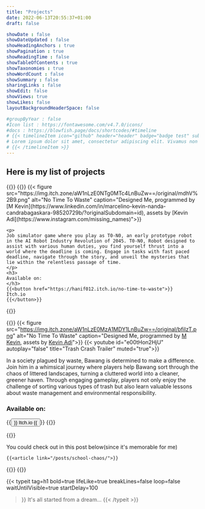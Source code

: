 ```yaml
---
title: "Projects"
date: 2022-06-13T20:55:37+01:00
draft: false

showDate : false
showDateUpdated : false
showHeadingAnchors : true
showPagination : true
showReadingTime : false
showTableOfContents : true
showTaxonomies : true 
showWordCount : false
showSummary : false
sharingLinks : false
showEdit: false
showViews: true
showLikes: false
layoutBackgroundHeaderSpace: false

#groupByYear : false
#Icon list : https://fontawesome.com/v4.7.0/icons/
#docs : https://blowfish.page/docs/shortcodes/#timeline
# {{< timelineItem icon="github" header="header" badge="badge test" subheader="subheader" >}}
# Lorem ipsum dolor sit amet, consectetur adipiscing elit. Vivamus non magna ex. Donec sollicitudin ut lorem quis lobortis. Nam ac ipsum libero. Sed a ex eget ipsum tincidunt venenatis quis sed nisl. Pellentesque sed urna vel odio consequat tincidunt id ut purus. Nam sollicitudin est sed dui interdum rhoncus. 
# {{< /timelineItem >}}
---
```

<h2>
Here is my list of projects
</h2>
{{<timeline>}}
  {{<timelineItem icon="Gamepad" header="No Time To Waste" badge="January 2024" subheader="Game Jam">}}
    {{< figure 
    src="https://img.itch.zone/aW1nLzE0NTg0MTc4LnBuZw==/original/mdhV%2B9.png" 
    alt="No Time To Waste" 
    caption="Designed Me, programmed by [M Kevin](https://www.linkedin.com/in/marcelino-kevin-nanda-candrabagaskara-98520729b/?originalSubdomain=id), assets by [Kevin Adi](https://www.instagram.com/missing_names)">}}

    <p>
    Job simulator game where you play as T0-N0, an early prototype robot in the AI Robot Industry Revolution of 2045. T0-N0, Robot designed to assist with various human duties, you find yourself thrust into a world where the deadline is coming. Engage in tasks with fast paced deadline, navigate through the story, and unveil the mysteries that lie within the relentless passage of time.
    </p>
    <h3>
    Available on:
    </h3>
    {{<button href="https://hanif012.itch.io/no-time-to-waste">}}
    Itch.io
    {{</button>}}
  {{</timelineItem>}}

  {{<timelineItem icon="Gamepad" header="Trash Crash" badge="2023" subheader="4C UB Finalist">}}
  {{< figure 
    src="https://img.itch.zone/aW1nLzE0MzA1MDY1LnBuZw==/original/bfiIzT.png" 
    alt="No Time To Waste" 
    caption="Designed Me, programmed by [M Kevin](https://www.linkedin.com/in/marcelino-kevin-nanda-candrabagaskara-98520729b/?originalSubdomain=id), assets by [Kevin Adi](https://www.instagram.com/missing_names)">}}
    {{< youtube id="e00tHon2HjU" autoplay="false" title="Trash Crash Trailer" muted="true">}}
    <p>
    In a society plagued by waste, Bawang is determined to make a difference. Join him in a whimsical journey where players help Bawang sort through the chaos of littered landscapes, turning a cluttered world into a cleaner, greener haven. Through engaging gameplay, players not only enjoy the challenge of sorting various types of trash but also learn valuable lessons about waste management and environmental responsibility.
    </p>
    <h3>
    Available on:
    </h3>
    {{<button href="https://arcantica.itch.io/trash-crash">}}
    Itch.io
    {{</button>}}
  {{</timelineItem>}}

  {{<timelineItem icon="Gamepad" header="Highschool Dump Project" badge="2020 - 2023" subheader="Some games that i made while in a highschool">}}
    <p>
    You could check out in this post below(since it's memorable for me)
    </p>

    {{<article link="/posts/school-chaos/">}}

  {{</timelineItem>}}
{{</timeline>}}

{{< typeit
  tag=h1
  bold=true
  lifeLike=true
  breakLines=false
  loop=false
  waitUntilVisible=true
  startDelay=100
>}} 
It's all started from a dream...
{{< /typeit >}}